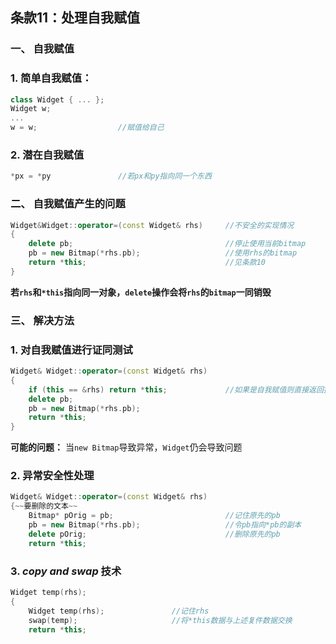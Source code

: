## 条款11：处理自我赋值

### 一、 自我赋值
### 1. 简单自我赋值：
```C++
class Widget { ... };
Widget w;
...
w = w;					//赋值给自己
```


### 2. 潜在自我赋值

```C++
*px = *py				//若px和py指向同一个东西
```



### 二、 自我赋值产生的问题

```C++
Widget&Widget::operator=(const Widget& rhs)		//不安全的实现情况
{
	delete pb;									//停止使用当前bitmap
	pb = new Bitmap(*rhs.pb);					//使用rhs的bitmap
	return *this;								//见条款10
}
```
**若`rhs`和`*this`指向同一对象，`delete`操作会将`rhs`的`bitmap`一同销毁**



### 三、 解决方法

### 1. 对自我赋值进行证同测试

```C++
Widget& Widget::operator=(const Widget& rhs)
{
	if (this == &rhs) return *this;				//如果是自我赋值则直接返回指针
	delete pb;
	pb = new Bitmap(*rhs.pb);
	return *this;
}
```
**可能的问题：**
当`new Bitmap`导致异常，`Widget`仍会导致问题



### 2. 异常安全性处理

```C++
Widget& Widget::operator=(const Widget& rhs)
{~~要删除的文本~~
	Bitmap* pOrig = pb;							//记住原先的pb
	pb = new Bitmap(*rhs.pb);					//令pb指向*pb的副本
	delete pOrig;								//删除原先的pb
	return *this;
```



### 3. $copy\ and\ swap$ 技术

```C++
Widget temp(rhs);
{
	Widget temp(rhs);				//记住rhs
	swap(temp);						//将*this数据与上述复件数据交换
	return *this;	
```

